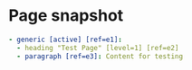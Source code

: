 # Page snapshot

```yaml
- generic [active] [ref=e1]:
  - heading "Test Page" [level=1] [ref=e2]
  - paragraph [ref=e3]: Content for testing
```